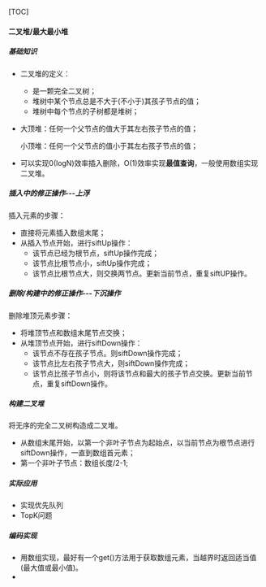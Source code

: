 [TOC]

#### 二叉堆/最大最小堆

##### 基础知识

- 二叉堆的定义：

  - 是一颗完全二叉树；
  - 堆树中某个节点总是不大于(不小于)其孩子节点的值；
  - 堆树中每个节点的子树都是堆树；

- 大顶堆：任何一个父节点的值大于其左右孩子节点的值；

  小顶堆：任何一个父节点的值小于其左右孩子节点的值；

- 可以实现0(logN)效率插入删除，O(1)效率实现**最值查询**，一般使用数组实现二叉堆。


##### 插入中的修正操作---上浮

插入元素的步骤：

- 直接将元素插入数组末尾；
- 从插入节点开始，进行siftUp操作：
  - 该节点已经为根节点，siftUp操作完成；
  - 该节点比根节点小，siftUp操作完成；
  - 该节点比根节点大，则交换两节点。更新当前节点，重复siftUP操作。

##### 删除/构建中的修正操作---下沉操作

删除堆顶元素步骤：

- 将堆顶节点和数组末尾节点交换；
- 从堆顶节点开始，进行siftDown操作：
  - 该节点不存在孩子节点。则siftDown操作完成；
  - 该节点比左右孩子节点大，则siftDown操作完成；
  - 该节点比孩子节点小，则将该节点和最大的孩子节点交换。更新当前节点，重复siftDown操作。

##### 构建二叉堆

将无序的完全二叉树构造成二叉堆。

- 从数组末尾开始，以第一个非叶子节点为起始点，以当前节点为根节点进行siftDown操作，一直到数组首元素；
- 第一个非叶子节点：数组长度/2-1;

##### 实际应用

- 实现优先队列
- TopK问题

##### 编码实现

- 用数组实现，最好有一个get()方法用于获取数组元素，当越界时返回适当值(最大值或最小值)。
- 


